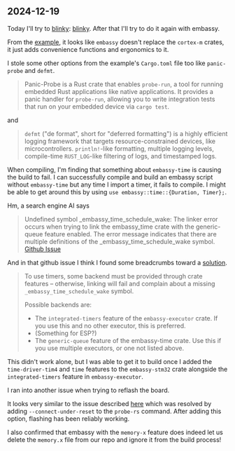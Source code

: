 ## 2024-12-19

Today I'll try to [blinky](https://www.youtube.com/watch?v=A9wvA_S6m7Y):
[blinky](hello-worldblinky.md). After that I'll try to do it again with embassy.

From the
[example](https://github.com/embassy-rs/embassy/tree/main/examples/stm32f4), it
looks like `embassy` doesn't replace the `cortex-m` crates, it just adds
convenience functions and ergonomics to it.

I stole some other options from the example's `Cargo.toml` file too like
`panic-probe` and `defmt`.

> Panic-Probe is a Rust crate that enables `probe-run`, a tool for running
> embedded Rust applications like native applications. It provides a panic
> handler for `probe-run`, allowing you to write integration tests that run on
> your embedded device via `cargo test`.

and

> `defmt` ("de format", short for "deferred formatting") is a highly efficient
> logging framework that targets resource-constrained devices, like
> microcontrollers. `println!`-like formatting, multiple logging levels,
> compile-time `RUST_LOG`-like filtering of logs, and timestamped logs.

When compiling, I'm finding that something about `embassy-time` is causing the
build to fail. I can successfully compile and build an embassy script without
`embassy-time` but any time I import a timer, it fails to compile. I might be
able to get around this by using `use embassy::time::{Duration, Timer};`.

Hm, a search engine AI says
> Undefined symbol _embassy_time_schedule_wake: The linker error occurs when
> trying to link the embassy_time crate with the generic-queue feature enabled.
> The error message indicates that there are multiple definitions of the
> _embassy_time_schedule_wake symbol.
> [Github Issue](https://github.com/embassy-rs/embassy/issues/1109)

And in that github issue I think I found some breadcrumbs toward a
[solution](https://github.com/embassy-rs/embassy/issues/1109#issuecomment-1346256031).

> To use timers, some backend must be provided through crate features –
> otherwise, linking will fail and complain about a missing
> `_embassy_time_schedule_wake` symbol.
> 
> Possible backends are:
> - The `integrated-timers` feature of the `embassy-executor` crate. If you use
>   this and no other executor, this is preferred.
> - (Something for ESP?)
> - The `generic-queue` feature of the embassy-time crate. Use this if you use
>   multiple executors, or one not listed above.

This didn't work alone, but I was able to get it to build once I added the
`time-driver-tim4` and `time` features to the `embassy-stm32` crate alongside
the `integrated-timers` feature in `embassy-executor`.

I ran into another issue when trying to reflash the board.

It looks very similar to the issue described
[here](https://users.rust-lang.org/t/probe-rs-fails-to-work-after-first-time-use-successful/103234/4)
which was resolved by adding `--connect-under-reset` to the `probe-rs` command.
After adding this option, flashing has been reliably working.

I also confirmed that embassy with the `memory-x` feature does indeed let us
delete the `memory.x` file from our repo and ignore it from the build process!